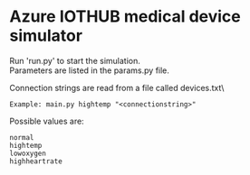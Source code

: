 # Azure IOTHUB medical device simulator
Run 'run.py' to start the simulation.\
Parameters are listed in the params.py file.

Connection strings are read from a file called devices.txt\
```
Example: main.py hightemp "<connectionstring>"
```

Possible values are:
```
normal
hightemp
lowoxygen
highheartrate
```